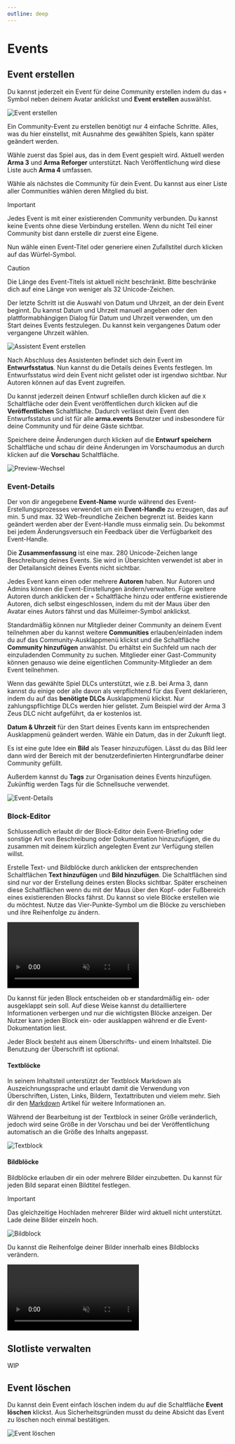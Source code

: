 ```yaml
---
outline: deep
---
```


# Events

## Event erstellen

Du kannst jederzeit ein Event für deine Community erstellen indem du das `+` Symbol neben deinem Avatar anklickst und **Event erstellen** auswählst.

![Event erstellen](../images/events/create-event.webp "Event erstellen")

Ein Community-Event zu erstellen benötigt nur 4 einfache Schritte. Alles, was du hier einstellst, mit Ausnahme des gewählten Spiels, kann später geändert werden.

Wähle zuerst das Spiel aus, das in dem Event gespielt wird. Aktuell werden **Arma 3** und **Arma Reforger** unterstützt. Nach Veröffentlichung wird diese Liste auch **Arma 4** umfassen.

Wähle als nächstes die Community für dein Event. Du kannst aus einer Liste aller Communities wählen deren Mitglied du bist.

> [!IMPORTANT]
> Jedes Event is mit einer existierenden Community verbunden. Du kannst keine Events ohne diese Verbindung erstellen. Wenn du nicht Teil einer Community bist dann erstelle dir zuerst eine Eigene.

Nun wähle einen Event-Titel oder generiere einen Zufallstitel durch klicken auf das Würfel-Symbol.

> [!CAUTION]
> Die Länge des Event-Titels ist aktuell nicht beschränkt. Bitte beschränke dich auf eine Länge von weniger als 32 Unicode-Zeichen.

Der letzte Schritt ist die Auswahl von Datum und Uhrzeit, an der dein Event beginnt. Du kannst Datum und Uhrzeit manuell angeben oder den plattformabhängigen Dialog für Datum und Uhrzeit verwenden, um den Start deines Events festzulegen. Du kannst kein vergangenes Datum oder vergangene Uhrzeit wählen.

![Assistent Event erstellen](../images/events/create-event-workflow.webp "Assistent Event erstellen")

Nach Abschluss des Assistenten befindet sich dein Event im **Entwurfsstatus**. Nun kannst du die Details deines Events festlegen. Im Entwurfsstatus wird dein Event nicht gelistet oder ist irgendwo sichtbar. Nur Autoren können auf das Event zugreifen.

Du kannst jederzeit deinen Entwurf schließen durch klicken auf die `X` Schaltfläche oder dein Event veröffentlichen durch klicken auf die **Veröffentlichen** Schaltfläche. Dadurch verlässt dein Event den Entwurfsstatus und ist für alle **arma.events** Benutzer und insbesondere für deine Community und für deine Gäste sichtbar.

Speichere deine Änderungen durch klicken auf die **Entwurf speichern** Schaltfläche und schau dir deine Änderungen im Vorschaumodus an durch klicken auf die **Vorschau** Schaltfläche.

![Preview-Wechsel](../images/events/preview-toggle.webp "Preview-Wechsel")

### Event-Details

Der von dir angegebene **Event-Name** wurde während des Event-Erstellungsprozesses verwendet um ein **Event-Handle** zu erzeugen, das auf min. 5 und max. 32 Web-freundliche Zeichen begrenzt ist. Beides kann geändert werden aber der Event-Handle muss einmalig sein. Du bekommst bei jedem Änderungsversuch ein Feedback über die Verfügbarkeit des Event-Handle.

Die **Zusammenfassung** ist eine max. 280 Unicode-Zeichen lange Beschreibung deines Events. Sie wird in Übersichten verwendet ist aber in der Detailansicht deines Events nicht sichtbar.

Jedes Event kann einen oder mehrere **Autoren** haben. Nur Autoren und Admins können die Event-Einstellungen ändern/verwalten. Füge weitere Autoren durch anklicken der `+` Schaltfläche hinzu oder entferne existierende Autoren, dich selbst eingeschlossen, indem du mit der Maus über den Avatar eines Autors fährst und das Mülleimer-Symbol anklickst.

Standardmäßig können nur Mitglieder deiner Community an deinem Event teilnehmen aber du kannst weitere **Communities** erlauben/einladen indem du auf das Community-Ausklappmenü klickst und die Schaltfläche **Community hinzufügen** anwählst. Du erhältst ein Suchfeld um nach der einzuladenden Community zu suchen. Mitglieder einer Gast-Community können genauso wie deine eigentlichen Community-Mitglieder an dem Event teilnehmen.

Wenn das gewählte Spiel DLCs unterstützt, wie z.B. bei Arma 3, dann kannst du einige oder alle davon als verpflichtend für das Event deklarieren, indem du auf das **benötigte DLCs** Ausklappmenü klickst. Nur zahlungspflichtige DLCs werden hier gelistet. Zum Beispiel wird der Arma 3 Zeus DLC nicht aufgeführt, da er kostenlos ist.

**Datum & Uhrzeit** für den Start deines Events kann im entsprechenden Ausklappmenü geändert werden. Wähle ein Datum, das in der Zukunft liegt.

Es ist eine gute Idee ein **Bild** als Teaser hinzuzufügen. Lässt du das Bild leer dann wird der Bereich mit der benutzerdefinierten Hintergrundfarbe deiner Community gefüllt.

Außerdem kannst du **Tags** zur Organisation deines Events hinzufügen. Zukünftig werden Tags für die Schnellsuche verwendet.

![Event-Details](../images/events/event-details.webp "Event-Details")

### Block-Editor

Schlussendlich erlaubt dir der Block-Editor dein Event-Briefing oder sonstige Art von Beschreibung oder Dokumentation hinzuzufügen, die du zusammen mit deinem kürzlich angelegten Event zur Verfügung stellen willst.

Erstelle Text- und Bildblöcke durch anklicken der entsprechenden Schaltflächen **Text hinzufügen** und **Bild hinzufügen**. Die Schaltflächen sind sind nur vor der Erstellung deines ersten Blocks sichtbar. Später erscheinen diese Schaltflächen wenn du mit der Maus über den Kopf- oder Fußbereich eines existierenden Blocks fährst. Du kannst so viele Blöcke erstellen wie du möchtest. Nutze das Vier-Punkte-Symbol um die Blöcke zu verschieben und ihre Reihenfolge zu ändern.

<video controls autoplay muted><source src="../videos/events/block-editor-order.webm" type="video/webm">Your browser does not support the video tag.</video>

Du kannst für jeden Block entscheiden ob er standardmäßig ein- oder ausgeklappt sein soll. Auf diese Weise kannst du detailliertere Informationen verbergen und nur die wichtigsten Blöcke anzeigen. Der Nutzer kann jeden Block ein- oder ausklappen während er die Event-Dokumentation liest.

Jeder Block besteht aus einem Überschrifts- und einem Inhaltsteil. Die Benutzung der Überschrift ist optional.

#### Textblöcke

In seinem Inhaltsteil unterstützt der Textblock Markdown als Auszeichnungssprache und erlaubt damit die Verwendung von Überschriften, Listen, Links, Bildern, Textattributen und vielem mehr. Sieh dir den [Markdown](./markdown "Markdown") Artikel für weitere Informationen an.

Während der Bearbeitung ist der Textblock in seiner Größe veränderlich, jedoch wird seine Größe in der Vorschau und bei der Veröffentlichung automatisch an die Größe des Inhalts angepasst.

![Textblock](../images/events/text-block.webp "Textblock")

#### Bildblöcke

Bildblöcke erlauben dir ein oder mehrere Bilder einzubetten. Du kannst für jeden Bild separat einen Bildtitel festlegen.

> [!IMPORTANT]
> Das gleichzeitige Hochladen mehrerer Bilder wird aktuell nicht unterstützt. Lade deine Bilder einzeln hoch.

![Bildblock](../images/events/image-block.webp "Bildblock")

Du kannst die Reihenfolge deiner Bilder innerhalb eines Bildblocks verändern.

<video controls autoplay muted><source src="../videos/events/image-block-order.webm" type="video/webm">Your browser does not support the video tag.</video>

## Slotliste verwalten

WIP

## Event löschen

Du kannst dein Event einfach löschen indem du auf die Schaltfläche **Event löschen** klickst. Aus Sicherheitsgründen musst du deine Absicht das Event zu löschen noch einmal bestätigen.

![Event löschen](../images/events/delete-event.webp "Event löschen")
